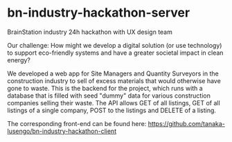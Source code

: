 # bn-industry-hackathon-server
BrainStation industry 24h hackathon with UX design team

Our challenge: How might we develop a digital solution (or use technology) to support eco-friendly systems and have a greater societal impact in clean energy?

We developed a web app for Site Managers and Quantity Surveyors in the construction industry to sell of excess materials that would otherwise have gone to waste. This is the backend for the project, which runs with a database that is filled with seed "dummy" data for various construction companies selling their waste.
The API allows GET of all listings, GET of all listings of a single company, POST to the listings and DELETE of a listing.

The corresponding front-end can be found here: https://github.com/tanaka-lusengo/bn-industry-hackathon-client
